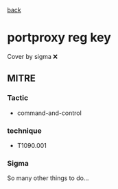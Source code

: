 [back](../index.md)
# portproxy reg key
Cover by sigma :x: 

## MITRE
### Tactic
  - command-and-control

### technique
  - T1090.001

### Sigma

 So many other things to do...